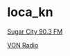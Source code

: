 # loca_kn

[Sugar City 90.3 FM](http://104.131.13.48:8000/radio.mp3?n=a72981a09ae5a3e4a488)

[VON Radio](http://vonradio.streamon.fm:8000/vonradio-24k.aac?type=.mp3/stream.mp3?n=fbf73cdaf085f2aa772f)


